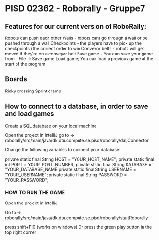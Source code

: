# PISD  02362 - Roborally - Gruppe7



## Features for our current version of RoboRally:
Robots can push each other
Walls - robots cant go through a wall or be pushed through a wall
Checkpoints - the players have to pick up the checkpoints i the correct order to win
Conveyor belts - robots will get moved if they're on a conveyor belt
Save game - You can save your game from - File -> Save game
Load game; You can load a previous game at the start of the program

## Boards
Risky crossing
Sprint cramp


## How to connect to a database, in order to save and load games
Create a SQL database on your local machine

Open the project in IntelliJ
go to -> roborally/src/main/java/dk.dtu.compute.se.pisd/roborally/dal/Connector

Change the following variables to connect your database:

private static final String HOST     = "YOUR_HOST_NAME";
private static final int    PORT     = YOUR_PORT_NUMBER;
private static final String DATABASE = "YOUR_DATABASE_NAME
private static final String USERNAME = "YOUR_USERNAME";
private static final String PASSWORD = "YOUR_PASSWORD";


### HOW TO RUN THE GAME
Open the project in IntelliJ

Go to -> roborally/src/main/java/dk.dtu.compute.se.pisd/roborally/startRoborally

press shift+F10 (works on windows)
Or press the green play button in the top right corner
